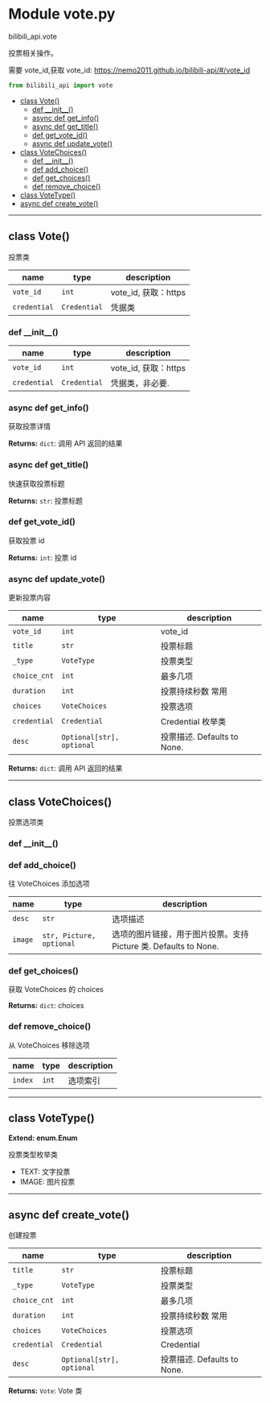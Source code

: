 # Module vote.py


bilibili_api.vote

投票相关操作。

需要 vote_id,获取 vote_id: https://nemo2011.github.io/bilibili-api/#/vote_id


``` python
from bilibili_api import vote
```

- [class Vote()](#class-Vote)
  - [def \_\_init\_\_()](#def-\_\_init\_\_)
  - [async def get\_info()](#async-def-get\_info)
  - [async def get\_title()](#async-def-get\_title)
  - [def get\_vote\_id()](#def-get\_vote\_id)
  - [async def update\_vote()](#async-def-update\_vote)
- [class VoteChoices()](#class-VoteChoices)
  - [def \_\_init\_\_()](#def-\_\_init\_\_)
  - [def add\_choice()](#def-add\_choice)
  - [def get\_choices()](#def-get\_choices)
  - [def remove\_choice()](#def-remove\_choice)
- [class VoteType()](#class-VoteType)
- [async def create\_vote()](#async-def-create\_vote)

---

## class Vote()

投票类


| name | type | description |
| - | - | - |
| `vote_id` | `int` | vote_id, 获取：https |
| `credential` | `Credential` | 凭据类 |


### def \_\_init\_\_()


| name | type | description |
| - | - | - |
| `vote_id` | `int` | vote_id, 获取：https |
| `credential` | `Credential` | 凭据类，非必要. |


### async def get_info()

获取投票详情



**Returns:** `dict`:  调用 API 返回的结果




### async def get_title()

快速获取投票标题



**Returns:** `str`:  投票标题




### def get_vote_id()

获取投票 id



**Returns:** `int`:  投票 id




### async def update_vote()

更新投票内容


| name | type | description |
| - | - | - |
| `vote_id` | `int` | vote_id |
| `title` | `str` | 投票标题 |
| `_type` | `VoteType` | 投票类型 |
| `choice_cnt` | `int` | 最多几项 |
| `duration` | `int` | 投票持续秒数 常用 |
| `choices` | `VoteChoices` | 投票选项 |
| `credential` | `Credential` | Credential 枚举类 |
| `desc` | `Optional[str], optional` | 投票描述. Defaults to None. |

**Returns:** `dict`:  调用 API 返回的结果




---

## class VoteChoices()

投票选项类




### def \_\_init\_\_()





### def add_choice()

往 VoteChoices 添加选项


| name | type | description |
| - | - | - |
| `desc` | `str` | 选项描述 |
| `image` | `str, Picture, optional` | 选项的图片链接，用于图片投票。支持 Picture 类. Defaults to None. |




### def get_choices()

获取 VoteChoices 的 choices



**Returns:** `dict`:  choices




### def remove_choice()

从 VoteChoices 移除选项


| name | type | description |
| - | - | - |
| `index` | `int` | 选项索引 |




---

## class VoteType()

**Extend: enum.Enum**

投票类型枚举类

+ TEXT: 文字投票
+ IMAGE: 图片投票




---

## async def create_vote()

创建投票


| name | type | description |
| - | - | - |
| `title` | `str` | 投票标题 |
| `_type` | `VoteType` | 投票类型 |
| `choice_cnt` | `int` | 最多几项 |
| `duration` | `int` | 投票持续秒数 常用 |
| `choices` | `VoteChoices` | 投票选项 |
| `credential` | `Credential` | Credential |
| `desc` | `Optional[str], optional` | 投票描述. Defaults to None. |

**Returns:** `Vote`:  Vote 类




